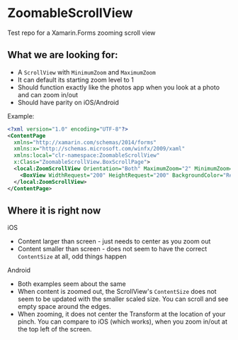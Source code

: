# ZoomableScrollView
Test repo for a Xamarin.Forms zooming scroll view

## What we are looking for:
- A `ScrollView` with `MinimumZoom` and `MaximumZoom`
- It can default its starting zoom level to 1
- Should function exactly like the photos app when you look at a photo and can zoom in/out
- Should have parity on iOS/Android

Example:
```xml
<?xml version="1.0" encoding="UTF-8"?>
<ContentPage 
  xmlns="http://xamarin.com/schemas/2014/forms" 
  xmlns:x="http://schemas.microsoft.com/winfx/2009/xaml" 
  xmlns:local="clr-namespace:ZoomableScrollView" 
  x:Class="ZoomableScrollView.BoxScrollPage">
  <local:ZoomScrollView Orientation="Both" MaximumZoom="2" MinimumZoom=".5">
    <BoxView WidthRequest="200" HeightRequest="200" BackgroundColor="Red" HorizontalOptions="Center" VerticalOptions="Center"/>
  </local:ZoomScrollView>  
</ContentPage>
```

## Where it is right now

iOS
- Content larger than screen - just needs to center as you zoom out
- Content smaller than screen - does not seem to have the correct `ContentSize` at all, odd things happen

Android
- Both examples seem about the same
- When content is zoomed out, the ScrollView's `ContentSize` does not seem to be updated with the smaller scaled size. You can scroll and see empty space around the edges.
- When zooming, it does not center the Transform at the location of your pinch. You can compare to iOS (which works), when you zoom in/out at the top left of the screen.
